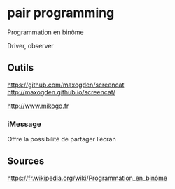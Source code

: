 # pair programming

Programmation en binôme

Driver, observer


## Outils

https://github.com/maxogden/screencat
http://maxogden.github.io/screencat/

http://www.mikogo.fr

### iMessage

Offre la possibilité de partager l’écran

## Sources

https://fr.wikipedia.org/wiki/Programmation_en_binôme

